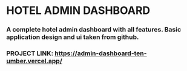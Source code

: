 # HOTEL ADMIN DASHBOARD

### A complete hotel admin dashboard with all features. Basic application design and ui taken from github.

### PROJECT LINK: https://admin-dashboard-ten-umber.vercel.app/
